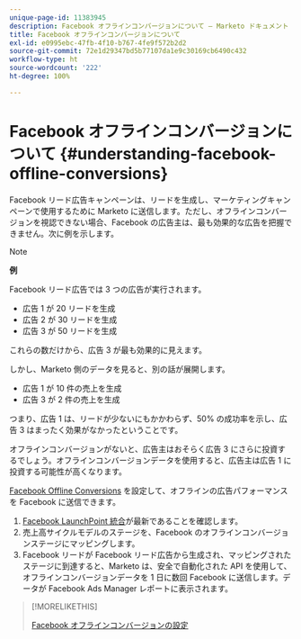 ```yaml
---
unique-page-id: 11383945
description: Facebook オフラインコンバージョンについて — Marketo ドキュメント — 製品ドキュメント
title: Facebook オフラインコンバージョンについて
exl-id: e0995ebc-47fb-4f10-b767-4fe9f572b2d2
source-git-commit: 72e1d29347bd5b77107da1e9c30169cb6490c432
workflow-type: ht
source-wordcount: '222'
ht-degree: 100%

---
```


# Facebook オフラインコンバージョンについて {#understanding-facebook-offline-conversions}

Facebook リード広告キャンペーンは、リードを生成し、マーケティングキャンペーンで使用するために Marketo に送信します。ただし、オフラインコンバージョンを視認できない場合、Facebook の広告主は、最も効果的な広告を把握できません。次に例を示します。

>[!NOTE]
>
>**例**
>
>Facebook リード広告では 3 つの広告が実行されます。
>
>* 広告 1 が 20 リードを生成
>* 広告 2 が 30 リードを生成
>* 広告 3 が 50 リードを生成
>
>これらの数だけから、広告 3 が最も効果的に見えます。
>
>しかし、Marketo 側のデータを見ると、別の話が展開します。
>
>* 広告 1 が 10 件の売上を生成
>* 広告 3 が 2 件の売上を生成
>
>つまり、広告 1 は、リードが少ないにもかかわらず、50% の成功率を示し、広告 3 はまったく効果がなかったということです。
>
>オフラインコンバージョンがないと、広告主はおそらく広告 3 にさらに投資するでしょう。オフラインコンバージョンデータを使用すると、広告主は広告 1 に投資する可能性が高くなります。

[Facebook Offline Conversions](/help/marketo/product-docs/demand-generation/facebook/set-up-facebook-offline-conversions.md) を設定して、オフラインの広告パフォーマンスを Facebook に送信できます。

1. [Facebook LaunchPoint 統合](/help/marketo/product-docs/demand-generation/ad-network-integrations/add-facebook-custom-audiences-as-a-launchpoint-service.md)が最新であることを確認します。
1. 売上高サイクルモデルのステージを、Facebook のオフラインコンバージョンステージにマッピングします。
1. Facebook リードが Facebook リード広告から生成され、マッピングされたステージに到達すると、Marketo は、安全で自動化された API を使用して、オフラインコンバージョンデータを 1 日に数回 Facebook に送信します。データが Facebook Ads Manager レポートに表示されます。

>[!MORELIKETHIS]
>
>[Facebook オフラインコンバージョンの設定](/help/marketo/product-docs/demand-generation/facebook/set-up-facebook-offline-conversions.md)
